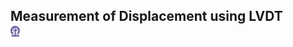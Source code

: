 ## Measurement of Displacement using LVDT &nbsp; &nbsp; &nbsp; &nbsp; &nbsp; &nbsp; <img src="images/iitkgp.png" width="3%" />
